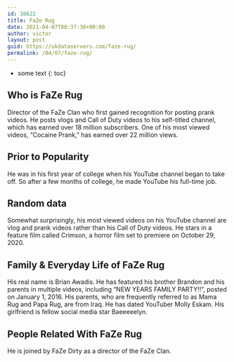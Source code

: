 ```yaml
---
id: 10622
title: FaZe Rug
date: 2021-04-07T08:37:38+00:00
author: victor
layout: post
guid: https://ukdataservers.com/faze-rug/
permalink: /04/07/faze-rug/
---
```


* some text
{: toc}


## Who is FaZe Rug



Director of the FaZe Clan who first gained recognition for posting prank videos. He posts vlogs and Call of Duty videos to his self-titled channel, which has earned over 18 million subscribers. One of his most viewed videos, &#8220;Cocaine Prank,&#8221; has earned over 22 million views.  

                
                
                
## Prior to Popularity



He was in his first year of college when his YouTube channel began to take off. So after a few months of college, he made YouTube his full-time job. 

                
                
                
## Random data



Somewhat surprisingly, his most viewed videos on his YouTube channel are vlog and prank videos rather than his Call of Duty videos. He stars in a feature film called Crimson, a horror film set to premiere on October 29, 2020.

                
                
                
## Family & Everyday Life of FaZe Rug



His real name is Brian Awadis. He has featured his brother Brandon and his parents in multiple videos, including &#8220;NEW YEARS FAMILY PARTY!!&#8221;, posted on January 1, 2016. His parents, who are frequently referred to as Mama Rug and Papa Rug, are from Iraq. He has dated YouTuber Molly Eskam. His girlfriend is fellow social media star Baeeeeelyn.

                
                
                
## People Related With FaZe Rug



He is joined by FaZe Dirty as a director of the FaZe Clan.

                
              
            
          
          
          